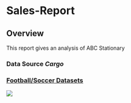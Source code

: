 # Sales-Report

## Overview

This report gives an analysis of ABC Stationary

### Data Source _Cargo_
### [Football/Soccer Datasets](https://www.kaggle.com/datasets/dissfya/atp-tennis-2013-2023)
![](https://github.com/Vickeejai/Sales-Report/blob/main/Screenshot%20(10).png)
